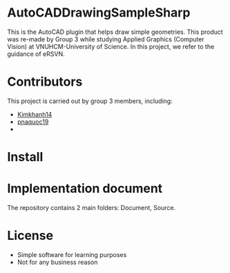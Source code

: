 # AutoCADDrawingSampleSharp
 This is the AutoCAD plugin that helps draw simple geometries. This product was re-made by Group 3 while studying Applied Graphics (Computer Vision) at VNUHCM-University of Science. In this project, we refer to the guidance of eRSVN.

# Contributors
This project is carried out by group 3 members, including:
- [Kimkhanh14](https://github.com/KimKhanh14)
- [pnaquoc19](https://github.com/pnaquoc19)
- 

# Install


# Implementation document
The repository contains 2 main folders: Document, Source.

# License
- Simple software for learning purposes
- Not for any business reason
